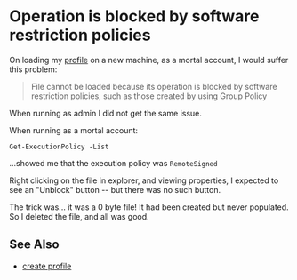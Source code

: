 # Operation is blocked by software restriction policies

On loading my [profile](create_profile.md) on a new machine, as a mortal account, I would suffer this problem:

> File cannot be loaded because its operation is blocked by software restriction policies, such as those created by using Group Policy


When running as admin I did not get the same issue.

When running as a mortal account:

	Get-ExecutionPolicy -List

...showed me that the execution policy was `RemoteSigned`

Right clicking on the file in explorer, and viewing properties, I expected to see an "Unblock" button -- but there was no such button.

The trick was... it was a 0 byte file! It had been created but never populated. So I deleted the file, and all was good.


## See Also

- [create profile](create_profile.md)
